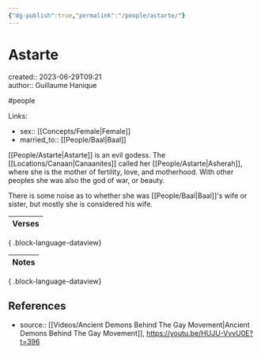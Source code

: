 ```yaml
---
{"dg-publish":true,"permalink":"/people/astarte/"}
---
```



# Astarte

created:: 2023-06-29T09:21  
author:: Guillaume Hanique

#people

Links:

- sex:: [[Concepts/Female\|Female]]
- married_to:: [[People/Baal\|Baal]]

[[People/Astarte\|Astarte]] is an evil godess. The [[Locations/Canaan\|Canaanites]] called her [[People/Astarte\|Asherah]], where she is the mother of fertility, love, and motherhood. With other peoples she was also the god of war, or beauty.

There is some noise as to whether she was [[People/Baal\|Baal]]'s wife or sister, but mostly she is considered his wife.

| Verses |
| ------ |

{ .block-language-dataview}

| Notes |
| ----- |

{ .block-language-dataview}

## References

- source:: [[Videos/Ancient Demons Behind The Gay Movement\|Ancient Demons Behind The Gay Movement]], https://youtu.be/HUJU-VvvU0E?t=396

